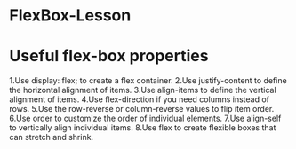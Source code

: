 # FlexBox-Lesson
# Useful flex-box properties
1.Use display: flex; to create a flex container.
2.Use justify-content to define the horizontal alignment of items.
3.Use align-items to define the vertical alignment of items.
4.Use flex-direction if you need columns instead of rows.
5.Use the row-reverse or column-reverse values to flip item order.
6.Use order to customize the order of individual elements.
7.Use align-self to vertically align individual items.
8.Use flex to create flexible boxes that can stretch and shrink.